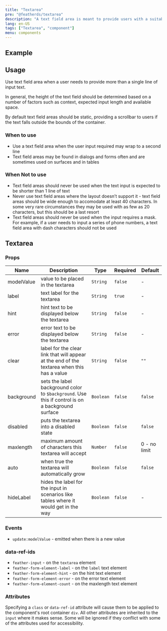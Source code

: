 ```yaml
---
title: "Textarea"
pre: "@featherds/textarea"
description: "A text field area is meant to provide users with a suitable field size to accomodate more than a single line of text."
lang: en-US
tags: ["Textarea", "component"]
menu: components
---
```


## Example

<Textarea-Examples />

## Usage

Use text field area when a user needs to provide more than a single line of input text.

In general, the height of the text field should be determined based on a number of factors such as context, expected input length and available space.

By default text field areas should be static, providing a scrollbar to users if the text falls outside the bounds of the container.

### When to use

- Use a text field area when the user input required may wrap to a second line
- Text field areas may be found in dialogs and forms often and are sometimes used on surfaces and in tables

### When Not to use

- Text field areas should never be used when the text input is expected to be shorter than 1 line of text
- Never use text field areas where the layout doesn’t support it - text field areas should be wide enough to accomodate at least 40 characters. In some very rare circumstances they may be used with as few as 20 characters, but this should be a last resort
- Text field areas should never be used when the input requires a mask. For example, if a user needs to input a series of phone numbers, a text field area with dash characters should not be used

## Textarea

### Props

| Name       | Description                                                                                      | Type      | Required | Default      |
| ---------- | ------------------------------------------------------------------------------------------------ | --------- | -------- | ------------ |
| modelValue | value to be placed in the textarea                                                               | `String`  | `false`  | -            |
| label      | text label for the textarea                                                                      | `String`  | `true`   | -            |
| hint       | hint text to be displayed below the textarea                                                     | `String`  | `false`  | -            |
| error      | error text to be displayed below the textarea                                                    | `String`  | `false`  | -            |
| clear      | label for the clear link that will appear at the end of the textarea when this has a value       | `String`  | `false`  | `""`         |
| background | sets the label background color to `$background`. Use this if control is on a background surface | `Boolean` | `false`  | `false`      |
| disabled   | puts the textarea into a disabled state                                                          | `Boolean` | `false`  | `false`      |
| maxlength  | maximum amount of characters this textarea will accept                                           | `Number`  | `false`  | 0 - no limit |
| auto       | when true the textarea will automatically grow                                                   | `Boolean` | `false`  | `false`      |
| hideLabel  | hides the label for the input in scenarios like tables where it would get in the way             | `Boolean` | `false`  | -            |

### Events

- `update:modelValue` - emitted when there is a new value

### data-ref-ids

- `feather-input` - on the `textarea` element
- `feather-form-element-label` - on the `label` text element
- `feather-form-element-hint` - on the hint text element
- `feather-form-element-error` - on the error text element
- `feather-form-element-count` - on the maxlength text element

### Attributes

Specifying a `class` or `data-ref-id` attribute will cause them to be applied to the component's root container `div`. All other attributes are inherited to the `input` where it makes sense. Some will be ignored if they conflict with some of the attributes used for accessibility.
